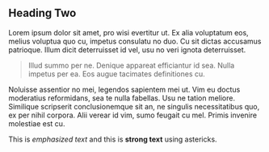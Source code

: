 ## Heading Two

Lorem ipsum dolor sit amet, pro wisi evertitur ut. Ex alia voluptatum eos, melius voluptua quo cu, impetus consulatu no duo. Cu sit dictas accusamus patrioque. Illum dicit deterruisset id vel, usu no veri ignota deterruisset.

> Illud summo per ne. Denique appareat efficiantur id sea. Nulla impetus per ea. Eos augue tacimates definitiones cu.

Noluisse assentior no mei, legendos sapientem mei ut. Vim eu doctus moderatius reformidans, sea te nulla fabellas. Usu ne tation meliore. Similique scripserit conclusionemque sit an, ne singulis necessitatibus quo, ex per nihil corpora. Alii verear id vim, sumo feugait cu mel. Primis invenire molestiae est cu.

This is *emphasized text* and this is **strong text** using astericks.

